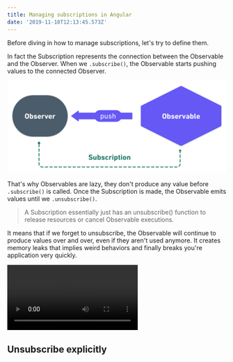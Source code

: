 ```yaml
---
title: Managing subscriptions in Angular
date: '2019-11-18T12:13:45.573Z'
---
```


Before diving in how to manage subscriptions, let's try to define them.

In fact the Subscription represents the connection between the Observable and the Observer. When we `.subscribe()`, the Observable starts pushing values to the connected Observer.

![Subscription schema](./subscription.png)

That's why Observables are lazy, they don't produce any value before `.subscribe()` is called. Once the Subscription is made, the Observable emits values until we `.unsubscribe()`.

> A Subscription essentially just has an unsubscribe() function to release resources or cancel Observable executions.

It means that if we forget to unsubscribe, the Observable will continue to produce values over and over, even if they aren't used anymore. It creates memory leaks that implies weird behaviors and finally breaks you're application very quickly.

![](./milk.mp4)

## Unsubscribe explicitly

```

```
